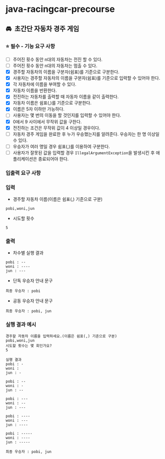 # java-racingcar-precourse

## 🚘  초간단 자동차 경주 게임

### **⭐️ 필수 - 기능 요구 사항**

- [ ]  주어진 횟수 동안 n대의 자동차는 전진 할 수 있다.
- [ ]  주어진 횟수 동안 n대의 자동차는 멈출 수 있다.
- [x]  경주할 자동차의 이름을 구분자(쉼표)를 기준으로 구분한다.
- [x]  사용자는 경주할 자동차의 이름을 구분자(쉼표)를 기준으로 입력할 수 있어야 한다. 
- [x]  각 자동차에 이름을 부여할 수 있다.
- [x]  자동차 이름을 반환한다. 
- [x]  전진하는 자동차를 출력할 때 자동차 이름을 같이 출력한다. 
- [x]  자동차 이름은 쉼표(,)를 기준으로 구분한다. 
- [x]  이름은 5자 이하만 가능하다. 
- [ ]  사용자는 몇 번의 이동을 할 것인지를 입력할 수 있어야 한다.
- [x]  0에서 9 사이에서 무작위 값을 구한다.
- [x]  전진하는 조건은 무작위 값이 4 이상일 경우이다.
- [ ]  자동차 경주 게임을 완료한 후 누가 우승했는지를 알려준다. 우승자는 한 명 이상일 수 있다.
- [ ]  우승자가 여러 명일 경우 쉼표(,)를 이용하여 구분한다.
- [ ]  사용자가 잘못된 값을 입력할 경우 `IllegalArgumentException`을 발생시킨 후 애플리케이션은 종료되어야 한다.

### **입출력 요구 사항**

### **입력**

- 경주할 자동차 이름(이름은 쉼표(,) 기준으로 구분)

```
pobi,woni,jun
```

- 시도할 횟수

```
5
```

### **출력**

- 차수별 실행 결과

```
pobi : --
woni : ----
jun : ---
```

- 단독 우승자 안내 문구

```
최종 우승자 : pobi
```

- 공동 우승자 안내 문구

```
최종 우승자 : pobi, jun
```

### **실행 결과 예시**

```
경주할 자동차 이름을 입력하세요.(이름은 쉼표(,) 기준으로 구분)
pobi,woni,jun
시도할 횟수는 몇 회인가요?
5

실행 결과
pobi : -
woni :
jun : -

pobi : --
woni : -
jun : --

pobi : ---
woni : --
jun : ---

pobi : ----
woni : ---
jun : ----

pobi : -----
woni : ----
jun : -----

최종 우승자 : pobi, jun
```